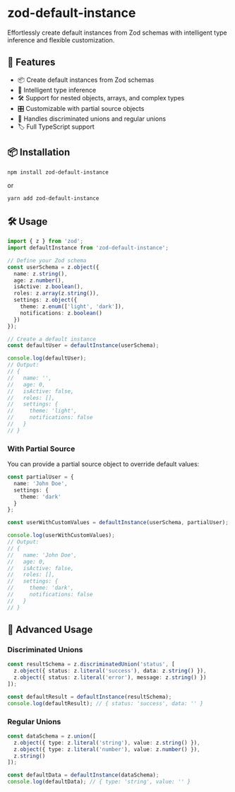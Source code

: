 # zod-default-instance

Effortlessly create default instances from Zod schemas with intelligent type inference and flexible customization.

## 🚀 Features

- 📦 Create default instances from Zod schemas
- 🧠 Intelligent type inference
- 🛠 Support for nested objects, arrays, and complex types
- 🎛 Customizable with partial source objects
- 🔄 Handles discriminated unions and regular unions
- 🏷 Full TypeScript support

## 📦 Installation

```bash
npm install zod-default-instance
```

or

```bash
yarn add zod-default-instance
```

## 🛠 Usage

```typescript
import { z } from 'zod';
import defaultInstance from 'zod-default-instance';

// Define your Zod schema
const userSchema = z.object({
  name: z.string(),
  age: z.number(),
  isActive: z.boolean(),
  roles: z.array(z.string()),
  settings: z.object({
    theme: z.enum(['light', 'dark']),
    notifications: z.boolean()
  })
});

// Create a default instance
const defaultUser = defaultInstance(userSchema);

console.log(defaultUser);
// Output:
// {
//   name: '',
//   age: 0,
//   isActive: false,
//   roles: [],
//   settings: {
//     theme: 'light',
//     notifications: false
//   }
// }
```

### With Partial Source

You can provide a partial source object to override default values:

```typescript
const partialUser = {
  name: 'John Doe',
  settings: {
    theme: 'dark'
  }
};

const userWithCustomValues = defaultInstance(userSchema, partialUser);

console.log(userWithCustomValues);
// Output:
// {
//   name: 'John Doe',
//   age: 0,
//   isActive: false,
//   roles: [],
//   settings: {
//     theme: 'dark',
//     notifications: false
//   }
// }
```

## 🧩 Advanced Usage

### Discriminated Unions

```typescript
const resultSchema = z.discriminatedUnion('status', [
  z.object({ status: z.literal('success'), data: z.string() }),
  z.object({ status: z.literal('error'), message: z.string() })
]);

const defaultResult = defaultInstance(resultSchema);
console.log(defaultResult); // { status: 'success', data: '' }
```

### Regular Unions

```typescript
const dataSchema = z.union([
  z.object({ type: z.literal('string'), value: z.string() }),
  z.object({ type: z.literal('number'), value: z.number() }),
  z.string()
]);

const defaultData = defaultInstance(dataSchema);
console.log(defaultData); // { type: 'string', value: '' }
```